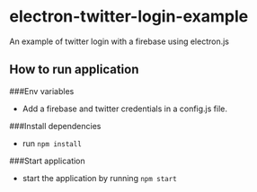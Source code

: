 # electron-twitter-login-example
An example of twitter login with a firebase using electron.js

## How to run application

###Env variables

- Add a firebase and twitter credentials in a config.js file.

###Install dependencies

- run `npm install`

###Start application

- start the application by running `npm start`

